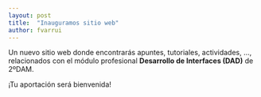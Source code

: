 ```yaml
---
layout: post
title:  "Inauguramos sitio web"
author: fvarrui
---
```

Un nuevo sitio web donde encontrarás apuntes, tutoriales, actividades, ..., relacionados con el módulo profesional **Desarrollo de Interfaces (DAD)** de 2ºDAM.

¡Tu aportación será bienvenida!
